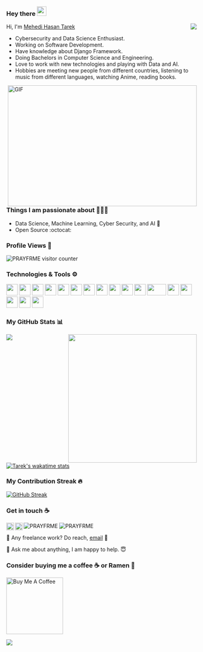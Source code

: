 ### Hey there <img src="https://media.giphy.com/media/hvRJCLFzcasrR4ia7z/giphy.gif" width="25px">

<img src="https://weather-icon.journeyad.repl.co/@dhaka?v=1" align="right">

  Hi, I'm [Mehedi Hasan Tarek](https://linktr.ee/PRAYFRME)

- Cybersecurity and Data Science Enthusiast. 
- Working on Software Development.
- Have knowledge about Django Framework. 
- Doing Bachelors in Computer Science and Engineering. 
- Love to work with new technologies and playing with Data and AI.
- Hobbies are meeting new people from different countries, listening to music from different languages, watching Anime, reading books.

<img align="right" alt="GIF" src="https://github.com/abhisheknaiidu/abhisheknaiidu/blob/master/code.gif?raw=true" width="500" height="320" />

### Things I am passionate about 💁🏻‍♂️

- Data Science, Machine Learning, Cyber Security, and AI :robot:
- Open Source :octocat:

### Profile Views 🧮
![PRAYFRME visitor counter](https://count.getloli.com/get/@PRAYFRME?theme=rule34)

### Technologies & Tools ⚙
<code><img height="30" src="https://upload.wikimedia.org/wikipedia/commons/9/9a/Visual_Studio_Code_1.35_icon.svg"></code>
<code><img height="30" src="https://upload.wikimedia.org/wikipedia/commons/9/98/Apache_NetBeans_Logo.svg"></code>
<code><img height="30" src="https://upload.wikimedia.org/wikipedia/commons/7/7e/Spyder_logo.svg"></code>
<code><img height="30" src="https://upload.wikimedia.org/wikipedia/commons/c/c3/Python-logo-notext.svg"></code>
<code><img height="30" src="https://upload.wikimedia.org/wikipedia/en/3/30/Java_programming_language_logo.svg"></code>
<code><img height="30" src="https://upload.wikimedia.org/wikipedia/commons/1/18/ISO_C%2B%2B_Logo.svg"></code>
<code><img height="30" src="https://upload.wikimedia.org/wikipedia/commons/1/18/C_Programming_Language.svg"></code>
<code><img height="30" src="https://upload.wikimedia.org/wikipedia/commons/2/21/Matlab_Logo.png"></code>
<code><img height="30" src="https://static.djangoproject.com/img/logos/django-logo-negative.svg"></code>
<code><img height="30" src="https://symbols.getvecta.com/stencil_28/61_sql-database-generic.a9f12e2a30.svg"></code>
<code><img height="30" src="https://upload.wikimedia.org/wikipedia/en/d/dd/MySQL_logo.svg"></code>
<code><img height="30" width="50px" src="https://upload.wikimedia.org/wikipedia/commons/5/50/Oracle_logo.svg"></code>
<code><img height="30" src="https://upload.wikimedia.org/wikipedia/en/6/6b/Redis_Logo.svg"></code>
<code><img height="30" src="https://upload.wikimedia.org/wikipedia/commons/e/e0/Git-logo.svg"></code>
<code><img height="30" src="https://upload.wikimedia.org/wikipedia/commons/9/91/Octicons-mark-github.svg"></code>
<code><img height="30" src="https://upload.wikimedia.org/wikipedia/commons/3/35/Tux.svg"></code>
<code><img height="30" src="https://upload.wikimedia.org/wikipedia/commons/4/4e/Docker_%28container_engine%29_logo.svg"></code>


### My GitHub Stats 📊 

<img align="left" src="https://github-readme-stats.vercel.app/api?username=PRAYFRME&show_icons=true&count_private=true&include_all_commits=true&icon_color=D10000&show_owner=true&locale=en" />


<img align="right" src="https://metrics.lecoq.io/PRAYFRME?template=classic&base.activity=0&base.community=0&base.metadata=0&languages=1&achievements=1&languages.limit=8&languages.sections=most-used&languages.colors=github&languages.threshold=0%25&languages.indepth=false&languages.categories=markup%2C%20programming&languages.recent.categories=markup%2C%20programming&languages.recent.load=300&languages.recent.days=14&achievements.threshold=C&achievements.secrets=true&achievements.display=compact&achievements.limit=0&config.timezone=Asia%2FDhaka" width="340" />


[![Tarek's wakatime stats](https://github-readme-stats.vercel.app/api/wakatime?username=PRAYFRME)](https://github.com/anuraghazra/github-readme-stats)

###  My Contribution Streak 🔥

[![GitHub Streak](https://github-readme-streak-stats.herokuapp.com?user=PRAYFRME&theme=blood&fire=FFBA47)](https://git.io/streak-stats)
 


### Get in touch :coffee:
[<img align="left" alt="codeSTACKr.com" width="20px" src="https://www.svgrepo.com/show/116369/earth-globe-tool.svg" />][website]
[<img align="left" alt="codeSTACKr | LinkedIn" width="20px" src="https://cdn.worldvectorlogo.com/logos/linkedin-icon-2.svg" />][linkedin]
<p> <img src="https://komarev.com/ghpvc/?username=PRAYFRME&color=brightgreen&style=flat&label=NEW+VIEWS" alt="PRAYFRME" /> 
 <img src="https://wakatime.com/badge/github/PRAYFRME/PRAYFRME.svg" alt="PRAYFRME" /> </p>

💼 Any freelance work? Do reach, [email](mailto:mhtarek@live.com) 🤗 

💬 Ask me about anything, I am happy to help. 😇 
### Consider buying me a coffee ☕ or Ramen 🍜

<a href="https://www.buymeacoffee.com/prayfrme" target="_blank"><img src="https://cdn.buymeacoffee.com/buttons/v2/default-red.png" alt="Buy Me A Coffee" width="150" ></a>


[website]: https://linktr.ee/PRAYFRME
[linkedin]: https://www.linkedin.com/in/prayfrme/

![](https://hit.yhype.me/github/profile?user_id=67306802)
